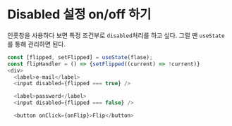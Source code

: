 # Disabled 설정 on/off 하기

인풋창을 사용하다 보면 특정 조건부로 `disabled`처리를 하고 싶다.
그럴 땐 `useState`를 통해 관리하면 된다.

```js
const [flipped, setFlipped] = useState(flase);
const flipHandler = () => {setFlipped((current) => !current)}
<div>
  <label>e-mail</label>
  <input disabled={flipped === true} />

  <label>password</label>
  <input disabled={flipped === false} />

  <button onClick={onFlip}>Flip</button>
```
